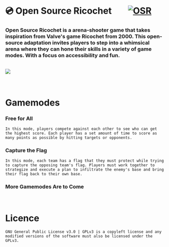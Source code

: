 # 💿 Open Source Ricochetㅤㅤ[![OSR](https://img.shields.io/badge/OSRㅤDOWNLOAD-green?label=💿&logo=&logoColor=redd)](https://gitlab.com/2dsnerd/Open-Source-Ricochet/-/raw/main/OSR%20Alpha-Windows.zip?ref_type=heads)
### Open Source Ricochet is a arena-shooter game that takes inspiration from Valve's game Ricochet from 2000. This open-source adaptation invites players to step into a whimsical arena where they can hone their skills in a variety of game modes. With a focus on accessibility and fun.
<br>
<img src="https://i.postimg.cc/MpmjGFJB/2024-03-23-09-48-59.gif">
<br>
<br>

<br>

# Gamemodes
### Free for All
    In this mode, players compete against each other to see who can get the highest score. Each player has a set amount of time to score as many points as possible by hitting targets or opponents.

### Capture the Flag
    In this mode, each team has a flag that they must protect while trying to capture the opposing team's flag. Players must work together to strategize and execute a plan to infiltrate the enemy's base and bring their flag back to their own base.

### More Gamemodes Are to Come
<br>

# Licence
    GNU General Public License v3.0 | GPLv3 is a copyleft license and any modified versions of the software must also be licensed under the GPLv3.

